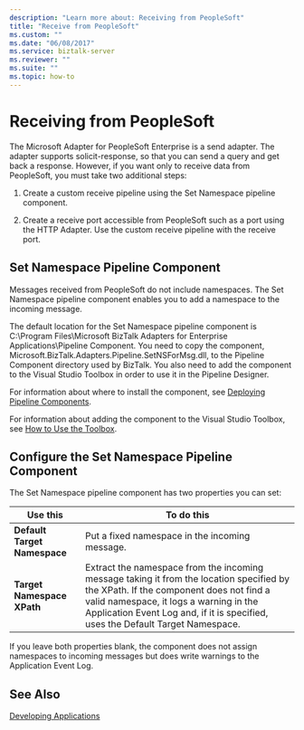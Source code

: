 ```yaml
---
description: "Learn more about: Receiving from PeopleSoft"
title: "Receive from PeopleSoft"
ms.custom: ""
ms.date: "06/08/2017"
ms.service: biztalk-server
ms.reviewer: ""
ms.suite: ""
ms.topic: how-to
---
```

# Receiving from PeopleSoft
The Microsoft Adapter for PeopleSoft Enterprise is a send adapter. The adapter supports solicit-response, so that you can send a query and get back a response. However, if you want only to receive data from PeopleSoft, you must take two additional steps:  
  
1.  Create a custom receive pipeline using the Set Namespace pipeline component.  
  
2.  Create a receive port accessible from PeopleSoft such as a port using the HTTP Adapter. Use the custom receive pipeline with the receive port.  
  
## Set Namespace Pipeline Component  
 Messages received from PeopleSoft do not include namespaces. The Set Namespace pipeline component enables you to add a namespace to the incoming message.  
  
 The default location for the Set Namespace pipeline component is C:\Program Files\Microsoft BizTalk Adapters for Enterprise Applications\Pipeline Component. You need to copy the component, Microsoft.BizTalk.Adapters.Pipeline.SetNSForMsg.dll, to the Pipeline Component directory used by BizTalk. You also need to add the component to the Visual Studio Toolbox in order to use it in the Pipeline Designer.  
  
 For information about where to install the component, see [Deploying Pipeline Components](../core/deploying-pipeline-components.md).  
  
 For information about adding the component to the Visual Studio Toolbox, see [How to Use the Toolbox](../core/how-to-use-the-toolbox.md).  
  
## Configure the Set Namespace Pipeline Component  
 The Set Namespace pipeline component has two properties you can set:  
  
|Use this|To do this|  
|--------------|----------------|  
|**Default Target Namespace**|Put a fixed namespace in the incoming message.|  
|**Target Namespace XPath**|Extract the namespace from the incoming message taking it from the location specified by the XPath. If the component does not find a valid namespace, it logs a warning in the Application Event Log and, if it is specified, uses the Default Target Namespace.|  
  
 If you leave both properties blank, the component does not assign namespaces to incoming messages but does write warnings to the Application Event Log.  
  
## See Also  
 [Developing Applications](../core/developing-applications4.md)
